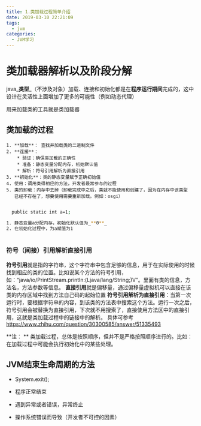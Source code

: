 ```yaml
---
title: 1.类加载过程简单介绍
date: 2019-03-10 22:21:09
tags:
  - jvm
categories:
  - JVM学习
---
```


# 类加载器解析以及阶段分解

java_**类型**_（不涉及对象）加载、连接和初始化都是在**程序运行期间**完成的，这中设计在灵活性上面增加了更多的可能性（例如动态代理）

用来加载类的工具就是类加载器

## 类加载的过程

    1. **加载**： 查找并加载类的二进制文件
    2. **连接**：
        * 验证：确保类加载的正确性
        * 准备：静态变量分配内存，初始默认值
        * 解析：符号引用解析为直接引用
    3. **初始化**：类的静态变量赋予正确初始值
    4. 使用：调用类得相应的方法，开发者最常参与的过程
    5. 类的卸载：内存中去掉（卸载完成中之后，类就不能使用和创建了，因为在内存中该类型
       已经不存在了，想要使用需要重新加载。例如：osgi）

```bash

  public static int a=1;

1. 静态变量a分配内存，初始化默认值为_**0**_
2. 在初始化过程中，为a赋值为1
  
```

### 符号（间接）引用解析直接引用

**符号引用**就是指的字符串，这个字符串中包含足够的信息，用于在实际使用的时候找到相应的类的位置。比如说某个方法的符号引用，如：“java/io/PrintStream.println:(Ljava/lang/String;)V”。里面有类的信息，方法名，方法参数等信息。
**直接引用**就是偏移量，通过偏移量虚拟机可以直接在该类的内存区域中找到方法自己码的起始位置
**符号引用解析为直接引用**：当第一次运行时，要根据字符串的内容，到该类的方法表中搜索这个方法。运行一次之后，符号引用会被替换为直接引用，下次就不用搜索了，直接使用方法区中的直接引用，这就是类加载过程中的链接中的解析。
具体可参考 <https://www.zhihu.com/question/30300585/answer/51335493>

**注： **
   类加载过程，总体是按照顺序，但并不是严格按照顺序进行的。比如：在加载过程中可能会执行初始化中的某些处理。

## JVM结束生命周期的方法

* System.exit();

* 程序正常结束

* 遇到异常或者错误，异常终止

* 操作系统错误而导致（开发者不可控的因素）

